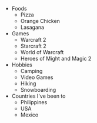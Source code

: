 * Foods
  - Pizza
  - Orange Chicken
  - Lasagana
* Games
  - Warcraft 2
  - Starcraft 2
  - World of Warcraft
  - Heroes of Might and Magic 2
* Hobbies
  - Camping
  - Video Games
  - Hiking
  - Snowboarding
* Countries I've been to
  - Philippines
  - USA
  - Mexico
